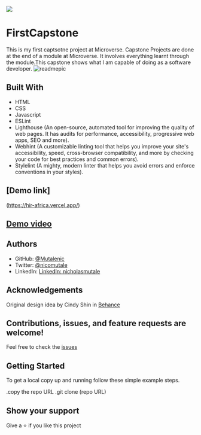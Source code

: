 ![](https://img.shields.io/badge/Microverse-blueviolet)

# FirstCapstone

This is my first captsotne project at Microverse. Capstone Projects are done at the end of a module at Microverse. It involves everything learnt through the module.This capstone shows what I am capable of doing as a software developer.
![readmepic](https://user-images.githubusercontent.com/19844175/153198479-3410f152-1d6e-48f2-a026-ba45daaac509.png)

## Built With

- HTML
- CSS
- Javascript
- ESLint
- Lighthouse (An open-source, automated tool for improving the quality of web pages. It has audits for performance, accessibility, progressive web apps, SEO and more).
- Webhint (A customizable linting tool that helps you improve your site's accessibility, speed, cross-browser compatibility, and more by checking your code for best practices and common errors).
- Stylelint (A mighty, modern linter that helps you avoid errors and enforce conventions in your styles).

## [Demo link]
(https://hir-africa.vercel.app/)
## [Demo video](https://www.loom.com/share/323023b0908e445e87ba893d49237034)

## Authors

- GitHub: [@Mutalenic](https://github.com/Mutalenic)
- Twitter: [@nicomutale](https://twitter.com/nicomutale)
- LinkedIn: [LinkedIn: nicholasmutale](https://www.linkedin.com/in/nicholas-mutale-715714124/)

## Acknowledgements
Original design idea by Cindy Shin in [Behance](https://www.behance.net/adagio07)

## Contributions, issues, and feature requests are welcome!

Feel free to check the [issues](https://github.com/Mutalenic/HIR-Africa/issues)

## Getting Started

To get a local copy up and running follow these simple example steps.

.copy the repo URL
.git clone (repo URL)

## Show your support

Give a ⭐️ if you like this project
